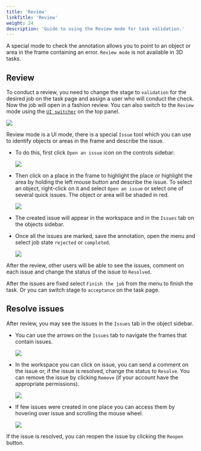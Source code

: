 ```yaml
---
title: 'Review'
linkTitle: 'Review'
weight: 24
description: 'Guide to using the Review mode for task validation.'
---
```


A special mode to check the annotation allows you to point to an object or area in the frame containing an error.
`Review mode` is not available in 3D tasks.

## Review

To conduct a review, you need to change the stage to `validation` for the desired job on the task page and assign
a user who will conduct the check. Now the job will open in a fashion review. You can also switch to the `Review` mode
using the [`UI switcher`](/docs/manual/basics/top-panel/#ui-switcher) on the top panel.

![](/images/image194.jpg)

Review mode is a UI mode, there is a special `Issue` tool which you can use to identify objects
or areas in the frame and describe the issue.

- To do this, first click `Open an issue` icon on the controls sidebar:

  ![](/images/image195.jpg)

- Then click on a place in the frame to highlight the place or highlight the area by holding the left mouse button
  and describe the issue. To select an object, right-click on it and select `Open an issue` or select one
  of several quick issues. The object or area will be shaded in red.

  ![](/images/image231.jpg)

- The created issue will appear in the workspace and in the `Issues` tab on the objects sidebar.

- Once all the issues are marked, save the annotation, open the menu and select job state `rejected` or `completed`.

  ![](/images/image197.jpg)

After the review, other users will be able to see the issues, comment on each issue
and change the status of the issue to `Resolved`.

After the issues are fixed select `Finish the job` from the menu to finish the task.
Or you can switch stage to `acceptance` on the task page.

## Resolve issues

After review, you may see the issues in the `Issues` tab in the object sidebar.

- You can use the arrows on the `Issues` tab to navigate the frames that contain issues.

  ![](/images/image196_detrac.jpg)

- In the workspace you can click on issue, you can send a comment on the issue or,
  if the issue is resolved, change the status to `Resolve`.
  You can remove the issue by clicking `Remove` (if your account have the appropriate permissions).

  ![](/images/image232.jpg)

- If few issues were created in one place you can access them by hovering over issue and scrolling the mouse wheel.

  ![](/images/issues_scroll.gif)

If the issue is resolved, you can reopen the issue by clicking the `Reopen` button.
